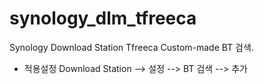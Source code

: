 # synology_dlm_tfreeca
Synology Download Station Tfreeca Custom-made BT 검색.
- 적용설정
  Download Station --> 설정 --> BT 검색 --> 추가
  
  
  
